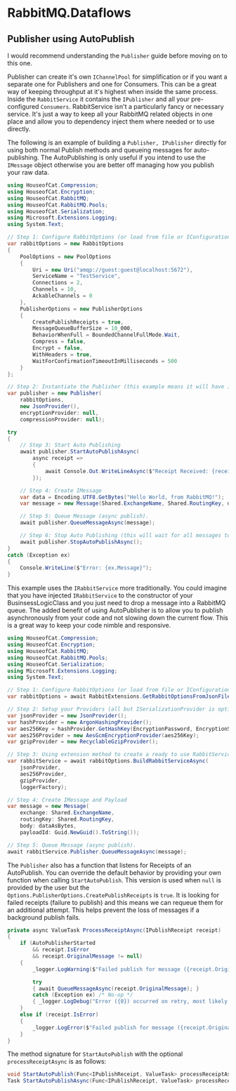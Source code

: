 ﻿# RabbitMQ.Dataflows
## Publisher using AutoPublish

I would recommend understanding the `Publisher` guide before moving on to this one.

Publisher can create it's own `IChannelPool` for simplification or if you want a separate one
for Publishers and one for Consumers. This can be a great way of keeping throughput at it's
highest when inside the same process. Inside the `RabbitService` it contains the `IPublisher`
and all your pre-configured `Consumers`. RabbitService isn't a particularly fancy or necessary
service. It's just a way to keep all your RabbitMQ related objects in one place and allow you
to dependency inject them where needed or to use directly.

The following is an example of building a `Publisher, IPublisher` directly for using both normal Publish
methods and queueing messages for auto-publishing. The AutoPublishing is only useful if you intend
to use the `IMessage` object otherwise you are better off managing how you publish your raw data.

```csharp
using HouseofCat.Compression;
using HouseofCat.Encryption;
using HouseofCat.RabbitMQ;
using HouseofCat.RabbitMQ.Pools;
using HouseofCat.Serialization;
using Microsoft.Extensions.Logging;
using System.Text;

// Step 1: Configure RabbitOptions (or load from file or IConfiguration).
var rabbitOptions = new RabbitOptions
{
    PoolOptions = new PoolOptions
    {
        Uri = new Uri("amqp://guest:guest@localhost:5672"),
        ServiceName = "TestService",
        Connections = 2,
        Channels = 10,
        AckableChannels = 0
    },
    PublisherOptions = new PublisherOptions
    {
        CreatePublishReceipts = true,
        MessageQueueBufferSize = 10_000,
        BehaviorWhenFull = BoundedChannelFullMode.Wait,
        Compress = false,
        Encrypt = false,
        WithHeaders = true,
        WaitForConfirmationTimeoutInMilliseconds = 500
    }
};

// Step 2: Instantiate the Publisher (this example means it will have it's own internal ChannelPool)
var publisher = new Publisher(
    rabbitOptions,
    new JsonProvider(),
    encryptionProvider: null,
    compressionProvider: null);

try
{
    // Step 3: Start Auto Publishing
    await publisher.StartAutoPublishAsync(
        async receipt =>
        {
            await Console.Out.WriteLineAsync($"Receipt Received: {receipt.MessageId}");
        });

    // Step 4: Create IMessage
    var data = Encoding.UTF8.GetBytes("Hello World, from RabbitMQ!");
    var message = new Message(Shared.ExchangeName, Shared.RoutingKey, data, Guid.NewGuid().ToString());

    // Step 5: Queue Message (async publish).
    await publisher.QueueMessageAsync(message);

    // Step 6: Stop Auto Publishing (this will wait for all messages to be published before stopping)
    await publisher.StopAutoPublishAsync();
}
catch (Exception ex)
{
    Console.WriteLine($"Error: {ex.Message}");
}
```

This example uses the `IRabbitService` more traditionally. You could imagine that you have injected
`IRabbitService` to the constructor of your BusinsessLogicClass and you just need to drop a message
into a RabbitMQ queue. The added benefit of using AutoPublisher is to allow you to publish asynchronously
from your code and not slowing down the current flow. This is a great way to keep your code nimble and
responsive.

```csharp
using HouseofCat.Compression;
using HouseofCat.Encryption;
using HouseofCat.RabbitMQ;
using HouseofCat.RabbitMQ.Pools;
using HouseofCat.Serialization;
using Microsoft.Extensions.Logging;
using System.Text;

// Step 1: Configure RabbitOptions (or load from file or IConfiguration).
var rabbitOptions = await RabbitExtensions.GetRabbitOptionsFromJsonFileAsync(configFileNamePath);

// Step 2: Setup your Providers (all but ISerializationProvider is optional)
var jsonProvider = new JsonProvider();
var hashProvider = new ArgonHashingProvider();
var aes256Key = hashProvider.GetHashKey(EncryptionPassword, EncryptionSalt, KeySize);
var aes256Provider = new AesGcmEncryptionProvider(aes256Key);
var gzipProvider = new RecyclableGzipProvider();

// Step 3: Using extension method to create a ready to use RabbitService (StartAsync is called already).
var rabbitService = await rabbitOptions.BuildRabbitServiceAsync(
    jsonProvider,
    aes256Provider,
    gzipProvider,
    loggerFactory);

// Step 4: Create IMessage and Payload
var message = new Message(
    exchange: Shared.ExchangeName,
    routingKey: Shared.RoutingKey,
    body: dataAsBytes,
    payloadId: Guid.NewGuid().ToString());

// Step 5: Queue Message (async publish).
await rabbitService.Publisher.QueueMessageAsync(message);
```

The `Publisher` also has a function that listens for Receipts of an AutoPublish. You can override the default
behavior by providing your own function when calling `StartAutoPublish`. This version is used when `null` is
provided by the user but the `Options.PublisherOptions.CreatePublishReceipts` is `true`. It is looking for
failed receipts (failure to publish) and this means we can requeue them for an additional attempt. This helps
prevent the loss of messages if a background publish fails.

```csharp
private async ValueTask ProcessReceiptAsync(IPublishReceipt receipt)
{
    if (AutoPublisherStarted
        && receipt.IsError
        && receipt.OriginalMessage != null)
    {
        _logger.LogWarning($"Failed publish for message ({receipt.OriginalMessage.MessageId}). Retrying with AutoPublishing...");

        try
        { await QueueMessageAsync(receipt.OriginalMessage); }
        catch (Exception ex) /* No-op */
        { _logger.LogDebug("Error ({0}) occurred on retry, most likely because retry during shutdown.", ex.Message); }
    }
    else if (receipt.IsError)
    {
        _logger.LogError($"Failed publish for message ({receipt.OriginalMessage.MessageId}). Unable to retry as the original message was not received.");
    }
}
```

The method signature for `StartAutoPublish` with the optional `processReceiptAsync` is as follows:

```csharp
void StartAutoPublish(Func<IPublishReceipt, ValueTask> processReceiptAsync = null);
Task StartAutoPublishAsync(Func<IPublishReceipt, ValueTask> processReceiptAsync = null);
```
